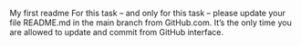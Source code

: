 My first readme 
For this task – and only for this task – please update your file README.md in the main branch from GitHub.com. It’s the only time you are allowed to update and commit from GitHub interface.
